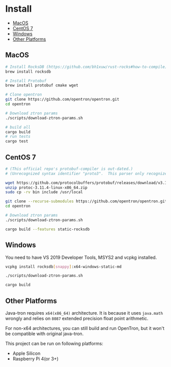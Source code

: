 # Install

<!-- START doctoc generated TOC please keep comment here to allow auto update -->
<!-- DON'T EDIT THIS SECTION, INSTEAD RE-RUN doctoc TO UPDATE -->

- [MacOS](#macos)
- [CentOS 7](#centos-7)
- [Windows](#windows)
- [Other Platforms](#other-platforms)

<!-- END doctoc generated TOC please keep comment here to allow auto update -->

## MacOS

```bash
# Install RocksDB (https://github.com/bh1xuw/rust-rocks#how-to-compile)
brew install rocksdb

# Install Protobuf
brew install protobuf cmake wget

# Clone opentron
git clone https://github.com/opentron/opentron.git
cd opentron

# Download ztron params
./scripts/download-ztron-params.sh

# build all
cargo build
# run tests
cargo test
```

## CentOS 7

```bash
# (This official repo's protobuf-compiler is out-dated.)
# (Unrecognized syntax identifier "proto3".  This parser only recognizes "proto".)

wget https://github.com/protocolbuffers/protobuf/releases/download/v3.11.4/protoc-3.11.4-linux-x86_64.zip
unzip protoc-3.11.4-linux-x86_64.zip
sudo cp -rv bin include /usr/local

git clone --recurse-submodules https://github.com/opentron/opentron.git
cd opentron

# Download ztron params
./scripts/download-ztron-params.sh

cargo build --features static-rocksdb
```

## Windows

You need to have VS 2019 Developer Tools, MSYS2 and vcpkg installed.

```bash
vcpkg install rocksdb[snappy]:x64-windows-static-md

./scripts/download-ztron-params.sh

cargo build
```

## Other Platforms

Java-tron requires `x64(x86_64)` architecture. It is because it uses `java.math` wrongly
and relies on `8087` extended precision float point arithmetic.

For non-x64 architectures, you can still build and run OpenTron, but it won't be compatible with
original java-tron.

This project can be run on following platforms:

- Apple Silicon
- Raspberry Pi 4(or 3+)
